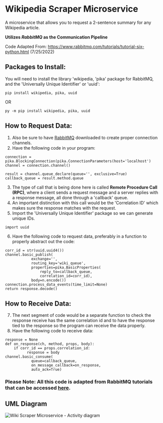 # Wikipedia Scraper Microservice

A microservice that allows you to request a 2-sentence summary for any Wikipedia article. 

**Utilizes _RabbitMQ_ as the Communication Pipeline**

Code Adapted From: https://www.rabbitmq.com/tutorials/tutorial-six-python.html (7/25/2022)

## Packages to Install:
You will need to install the library 'wikipedia, 'pika' package for RabbitMQ, and the 'Universally Unique Identifier' or 'uuid':
```
pip install wikipedia, pika, uuid
```
OR
```
py -m pip install wikipedia, pika, uuid
```
## How to Request Data:
1. Also be sure to have [RabbitMQ](https://www.rabbitmq.com/download.html) downloaded to create proper connection channels. 
2. Have the following code in your program: 
```
connection = pika.BlockingConnection(pika.ConnectionParameters(host='localhost')
channel = connection.channel()

result = channel.queue_declare(queue='', exclusive=True)
callback_queue = result.method.queue
```
3. The type of call that is being done here is called **Remote Procedure Call (RPC)**, where a client sends a request message and a server replies with a response message, all done through a 'callback' queue. 
4. An important distinction with this call would be the 'Correlation ID' which makes sure the response matches with the request. 
5. Import the 'Universally Unique Identifier' package so we can generate unique IDs. 
```
import uuid
```
6. Have the following code to request data, preferably in a function to properly abstract out the code:
```
corr_id = str(uuid.uuid4())
channel.basic_publish(
            exchange='',
            routing_key='wiki_queue',
            properties=pika.BasicProperties(
                reply_to=callback_queue,
                correlation_id=corr_id),
            body=n.encode())
connection.process_data_events(time_limit=None)
return response.decode()
```
## How to Receive Data: 
7. The next segment of code would be a separate function to check the response receive has the same correlation id and to have the response tied to the response so the program can receive the data properly.
8. Have the following code to receive data:
```          
response = None
def on_response(ch, method, props, body):
    if corr_id == props.correlation_id:
          response = body
channel.basic_consume(
            queue=callback_queue,
            on_message_callback=on_response,
            auto_ack=True)
```
### **Please Note:** All this code is adapted from RabbitMQ tutorials that can be accessed [here](https://www.rabbitmq.com/tutorials/tutorial-six-python.html).

## UML Diagram
![Wiki Scraper Microservice - Activity diagram](https://user-images.githubusercontent.com/74398530/180913303-ad524579-1909-4b88-a0a3-115d44f94e08.png)

